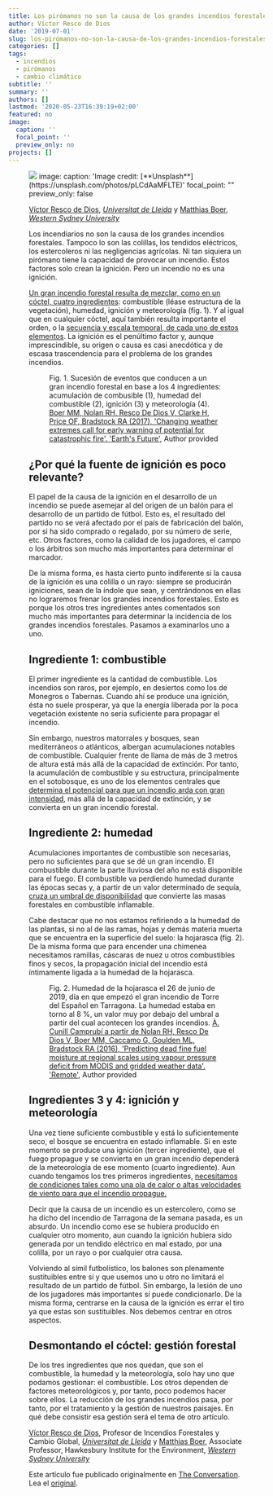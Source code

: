 ```yaml
---
title: Los pirómanos no son la causa de los grandes incendios forestales
author: Víctor Resco de Dios
date: '2019-07-01'
slug: los-pirómanos-no-son-la-causa-de-los-grandes-incendios-forestales
categories: []
tags:
  - incendios
  - pirómanos
  - cambio climático
subtitle: ''
summary: ''
authors: []
lastmod: '2020-05-23T16:39:19+02:00'
featured: no
image:
  caption: ''
  focal_point: ''
  preview_only: no
projects: []
---
```

  <figure>
    <img src="https://images.theconversation.com/files/282021/original/file-20190701-105168-3wvy57.jpg?ixlib=rb-1.1.0&rect=0%2C0%2C6016%2C4016&q=45&auto=format&w=754&fit=clip" />
image:
  caption: 'Image credit: [**Unsplash**](https://unsplash.com/photos/pLCdAaMFLTE)'
  focal_point: ""
  preview_only: false

<span><a href="https://theconversation.com/profiles/victor-resco-de-dios-767249">Víctor Resco de Dios</a>, <em><a href="https://theconversation.com/institutions/universitat-de-lleida-3488">Universitat de Lleida</a></em> y <a href="https://theconversation.com/profiles/matthias-boer-1493">Matthias Boer</a>, <em><a href="https://theconversation.com/institutions/western-sydney-university-1092">Western Sydney University</a></em></span>

<p>Los incendiarios no son la causa de los grandes incendios forestales. Tampoco lo son las colillas, los tendidos eléctricos, los estercoleros ni las negligencias agrícolas. Ni tan siquiera un pirómano tiene la capacidad de provocar un incendio. Estos factores solo crean la ignición. Pero un incendio no es una ignición.</p>

<p><a href="https://onlinelibrary.wiley.com/doi/full/10.1111/j.1466-8238.2009.00512.x">Un gran incendio forestal resulta de mezclar, como en un cóctel, cuatro ingredientes</a>: combustible (léase estructura de la vegetación), humedad, ignición y meteorología (fig. 1). Y al igual que en cualquier cóctel, aquí también resulta importante el orden, o la <a href="https://iopscience.iop.org/article/10.1088/1748-9326/11/6/065002">secuencia y escala temporal, de cada uno de estos elementos</a>. La ignición es el penúltimo factor y, aunque imprescindible, su origen o causa es casi anecdótica y de escasa trascendencia para el problema de los grandes incendios.</p>

<figure class="align-center zoomable">
            <a href="https://images.theconversation.com/files/282009/original/file-20190701-105211-18lgloi.jpg?ixlib=rb-1.1.0&amp;q=45&amp;auto=format&amp;w=1000&amp;fit=clip"><img alt="" src="https://images.theconversation.com/files/282009/original/file-20190701-105211-18lgloi.jpg?ixlib=rb-1.1.0&amp;q=45&amp;auto=format&amp;w=754&amp;fit=clip" srcset="https://images.theconversation.com/files/282009/original/file-20190701-105211-18lgloi.jpg?ixlib=rb-1.1.0&amp;q=45&amp;auto=format&amp;w=600&amp;h=450&amp;fit=crop&amp;dpr=1 600w, https://images.theconversation.com/files/282009/original/file-20190701-105211-18lgloi.jpg?ixlib=rb-1.1.0&amp;q=30&amp;auto=format&amp;w=600&amp;h=450&amp;fit=crop&amp;dpr=2 1200w, https://images.theconversation.com/files/282009/original/file-20190701-105211-18lgloi.jpg?ixlib=rb-1.1.0&amp;q=15&amp;auto=format&amp;w=600&amp;h=450&amp;fit=crop&amp;dpr=3 1800w, https://images.theconversation.com/files/282009/original/file-20190701-105211-18lgloi.jpg?ixlib=rb-1.1.0&amp;q=45&amp;auto=format&amp;w=754&amp;h=566&amp;fit=crop&amp;dpr=1 754w, https://images.theconversation.com/files/282009/original/file-20190701-105211-18lgloi.jpg?ixlib=rb-1.1.0&amp;q=30&amp;auto=format&amp;w=754&amp;h=566&amp;fit=crop&amp;dpr=2 1508w, https://images.theconversation.com/files/282009/original/file-20190701-105211-18lgloi.jpg?ixlib=rb-1.1.0&amp;q=15&amp;auto=format&amp;w=754&amp;h=566&amp;fit=crop&amp;dpr=3 2262w" sizes="(min-width: 1466px) 754px, (max-width: 599px) 100vw, (min-width: 600px) 600px, 237px"></a>
            <figcaption>
              <span class="caption">Fig. 1. Sucesión de eventos que conducen a un gran incendio forestal en base a los 4 ingredientes: acumulación de combusible (1), humedad del combustible (2), ignición (3) y meteorología (4).</span>
              <span class="attribution"><a class="source" href="https://agupubs.onlinelibrary.wiley.com/doi/pdf/10.1002/2017EF000657">Boer MM, Nolan RH, Resco De Dios V, Clarke H, Price OF, Bradstock RA (2017), 'Changing weather extremes call for early warning of potential for catastrophic fire'. 'Earth's Future'</a>, <span class="license">Author provided</span></span>
            </figcaption>
          </figure>

<h2>¿Por qué la fuente de ignición es poco relevante?</h2>

<p>El papel de la causa de la ignición en el desarrollo de un incendio se puede asemejar al del origen de un balón para el desarrollo de un partido de fútbol. Esto es, el resultado del partido no se verá afectado por el país de fabricación del balón, por si ha sido comprado o regalado, por su número de serie, etc. Otros factores, como la calidad de los jugadores, el campo o los árbitros son mucho más importantes para determinar el marcador. </p>

<p>De la misma forma, es hasta cierto punto indiferente si la causa de la ignición es una colilla o un rayo: siempre se producirán igniciones, sean de la índole que sean, y centrándonos en ellas no lograremos frenar los grandes incendios forestales. Esto es porque los otros tres ingredientes antes comentados son mucho más importantes para determinar la incidencia de los grandes incendios forestales. Pasamos a examinarlos uno a uno.</p>

<h2>Ingrediente 1: combustible</h2>

<p>El primer ingrediente es la cantidad de combustible. Los incendios son raros, por ejemplo, en desiertos como los de Monegros o Tabernas. Cuando ahí se produce una ignición, ésta no suele prosperar, ya que la energía liberada por la poca vegetación existente no sería suficiente para propagar el incendio. </p>

<p>Sin embargo, nuestros matorrales y bosques, sean mediterráneos o atlánticos, albergan acumulaciones notables de combustible. Cualquier frente de llama de más de 3 metros de altura está más allá de la capacidad de extinción. Por tanto, la acumulación de combustible y su estructura, principalmente en el sotobosque, es uno de los elementos centrales que <a href="https://link.springer.com/referenceworkentry/10.1007/978-3-319-51727-8_52-1">determina el potencial para que un incendio arda con gran intensidad</a>, más allá de la capacidad de extinción, y se convierta en un gran incendio forestal.</p>

<h2>Ingrediente 2: humedad</h2>

<p>Acumulaciones importantes de combustible son necesarias, pero no suficientes para que se dé un gran incendio. El combustible durante la parte lluviosa del año no está disponible para el fuego. El combustible va perdiendo humedad durante las épocas secas y, a partir de un valor determinado de sequía, <a href="https://agupubs.onlinelibrary.wiley.com/doi/full/10.1002/2016GL068614">cruza un umbral de disponibilidad</a> que convierte las masas forestales en combustible inflamable.</p>

<p>Cabe destacar que no nos estamos refiriendo a la humedad de las plantas, si no al de las ramas, hojas y demás materia muerta que se encuentra en la superficie del suelo: la hojarasca (fig. 2). De la misma forma que para encender una chimenea necesitamos ramillas, cáscaras de nuez u otros combustibles finos y secos, la propagación inicial del incendio está íntimamente ligada a la humedad de la hojarasca. </p>

<figure class="align-center zoomable">
            <a href="https://images.theconversation.com/files/282035/original/file-20190701-105187-z45vue.jpeg?ixlib=rb-1.1.0&amp;q=45&amp;auto=format&amp;w=1000&amp;fit=clip"><img alt="" src="https://images.theconversation.com/files/282035/original/file-20190701-105187-z45vue.jpeg?ixlib=rb-1.1.0&amp;q=45&amp;auto=format&amp;w=754&amp;fit=clip" srcset="https://images.theconversation.com/files/282035/original/file-20190701-105187-z45vue.jpeg?ixlib=rb-1.1.0&amp;q=45&amp;auto=format&amp;w=600&amp;h=359&amp;fit=crop&amp;dpr=1 600w, https://images.theconversation.com/files/282035/original/file-20190701-105187-z45vue.jpeg?ixlib=rb-1.1.0&amp;q=30&amp;auto=format&amp;w=600&amp;h=359&amp;fit=crop&amp;dpr=2 1200w, https://images.theconversation.com/files/282035/original/file-20190701-105187-z45vue.jpeg?ixlib=rb-1.1.0&amp;q=15&amp;auto=format&amp;w=600&amp;h=359&amp;fit=crop&amp;dpr=3 1800w, https://images.theconversation.com/files/282035/original/file-20190701-105187-z45vue.jpeg?ixlib=rb-1.1.0&amp;q=45&amp;auto=format&amp;w=754&amp;h=451&amp;fit=crop&amp;dpr=1 754w, https://images.theconversation.com/files/282035/original/file-20190701-105187-z45vue.jpeg?ixlib=rb-1.1.0&amp;q=30&amp;auto=format&amp;w=754&amp;h=451&amp;fit=crop&amp;dpr=2 1508w, https://images.theconversation.com/files/282035/original/file-20190701-105187-z45vue.jpeg?ixlib=rb-1.1.0&amp;q=15&amp;auto=format&amp;w=754&amp;h=451&amp;fit=crop&amp;dpr=3 2262w" sizes="(min-width: 1466px) 754px, (max-width: 599px) 100vw, (min-width: 600px) 600px, 237px"></a>
            <figcaption>
              <span class="caption">Fig. 2. Humedad de la hojarasca el 26 de junio de 2019, día en que empezó el gran incendio de Torre del Español en Tarragona. La humedad estaba en torno al 8 %, un valor muy por debajo del umbral a partir del cual acontecen los grandes incendios.</span>
              <span class="attribution"><a class="source" href="https://fuelmvpd.github.io/index.html">À. Cunill Camprubí a partir de Nolan RH, Resco De Dios V, Boer MM, Caccamo G, Goulden ML, Bradstock RA (2016), 'Predicting dead fine fuel moisture at regional scales using vapour pressure deficit from MODIS and gridded weather data'. 'Remote'</a>, <span class="license">Author provided</span></span>
            </figcaption>
          </figure>

<h2>Ingredientes 3 y 4: ignición y meteorología</h2>

<p>Una vez tiene suficiente combustible y está lo suficientemente seco, el bosque se encuentra en estado inflamable. Si en este momento se produce una ignición (tercer ingrediente), que el fuego propague y se convierta en un gran incendio dependerá de la meteorología de ese momento (cuarto ingrediente). Aun cuando tengamos los tres primeros ingredientes, <a href="https://agupubs.onlinelibrary.wiley.com/doi/full/10.1002/2017EF000657">necesitamos de condiciones tales como una ola de calor o altas velocidades de viento para que el incendio propague.</a> </p>

<p>Decir que la causa de un incendio es un estercolero, como se ha dicho del incendio de Tarragona de la semana pasada, es un absurdo. Un incendio como ese se hubiera producido en cualquier otro momento, aun cuando la ignición hubiera sido generada por un tendido eléctrico en mal estado, por una colilla, por un rayo o por cualquier otra causa. </p>

<p>Volviendo al símil futbolístico, los balones son plenamente sustituibles entre sí y que usemos uno u otro no limitará el resultado de un partido de fútbol. Sin embargo, la lesión de uno de los jugadores más importantes sí puede condicionarlo. De la misma forma, centrarse en la causa de la ignición es errar el tiro ya que estas son sustituibles. Nos debemos centrar en otros aspectos. </p>

<h2>Desmontando el cóctel: gestión forestal</h2>

<p>De los tres ingredientes que nos quedan, que son el combustible, la humedad y la meteorología, solo hay uno que podamos gestionar: el combustible. Los otros dependen de factores meteorológicos y, por tanto, poco podemos hacer sobre ellos. La reducción de los grandes incendios pasa, por tanto, por el tratamiento y la gestión de nuestros paisajes. En qué debe consistir esa gestión será el tema de otro artículo.<!-- Below is The Conversation's page counter tag. Please DO NOT REMOVE. --><img src="https://counter.theconversation.com/content/119609/count.gif?distributor=republish-lightbox-basic" alt="The Conversation" width="1" height="1" style="border: none !important; box-shadow: none !important; margin: 0 !important; max-height: 1px !important; max-width: 1px !important; min-height: 1px !important; min-width: 1px !important; opacity: 0 !important; outline: none !important; padding: 0 !important; text-shadow: none !important" /><!-- Fin del código. Si no ve ningún código arriba, por favor, obtenga el nuevo código de la pestaña Avanzado después de hacer clic en el botón de republicar. El contador de páginas no recoge ningún dato personal. Más información: http://theconversation.com/es/republishing-guidelines --></p>

<p><span><a href="https://theconversation.com/profiles/victor-resco-de-dios-767249">Víctor Resco de Dios</a>, Profesor de Incendios Forestales y Cambio Global, <em><a href="https://theconversation.com/institutions/universitat-de-lleida-3488">Universitat de Lleida</a></em> y <a href="https://theconversation.com/profiles/matthias-boer-1493">Matthias Boer</a>, Associate Professor, Hawkesbury Institute for the Environment, <em><a href="https://theconversation.com/institutions/western-sydney-university-1092">Western Sydney University</a></em></span></p>

<p>Este artículo fue publicado originalmente en  <a href="https://theconversation.com">The Conversation</a>. Lea el <a href="https://theconversation.com/los-piromanos-no-son-la-causa-de-los-grandes-incendios-forestales-119609">original</a>.</p>

